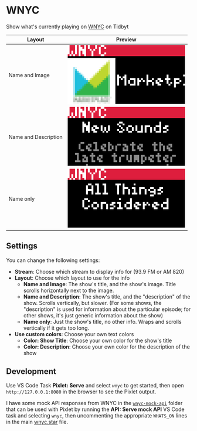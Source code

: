 # WNYC

Show what's currently playing on [WNYC](https://wnyc.org) on Tidbyt

| Layout               | Preview                                      |
| -------------------- | -------------------------------------------- |
| Name and Image       | ![WNYC](/wnyc/wnyc-name-and-image.gif)       |
| Name and Description | ![WNYC](/wnyc/wnyc-name-and-description.gif) |
| Name only            | ![WNYC](/wnyc/wnyc-name-only.gif)            |

## Settings

You can change the following settings:

- **Stream**: Choose which stream to display info for (93.9 FM or AM 820)
- **Layout**: Choose which layout to use for the info
  - **Name and Image**: The show's title, and the show's image. Title scrolls horizontally next to the image.
  - **Name and Description**: The show's title, and the "description" of the show. Scrolls vertically, but slower. (For some shows, the "description" is used for information about the particular episode; for other shows, it's just generic information about the show)
  - **Name only**: Just the show's title, no other info. Wraps and scrolls vertically if it gets too long.
- **Use custom colors**: Choose your own text colors
  - **Color: Show Title**: Choose your own color for the show's title
  - **Color: Description**: Choose your own color for the description of the show

## Development

Use VS Code Task **Pixlet: Serve** and select `wnyc` to get started, then open `http://127.0.0.1:8080` in the browser to see the Pixlet output.

I have some mock API responses from WNYC in the [`wnyc-mock-api`](wnyc-mock-api) folder that can be used with Pixlet by running the **API: Serve mock API** VS Code task and selecting `wnyc`, then uncommenting the appropriate `WHATS_ON` lines in the main [wnyc.star](/wnyc/wnyc.star) file.
